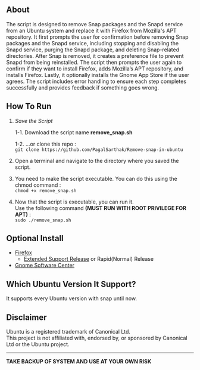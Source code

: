 ## About
The script is designed to remove Snap packages and the Snapd service from an Ubuntu system and replace it with Firefox from Mozilla's APT repository. It first prompts the user for confirmation before removing Snap packages and the Snapd service, including stopping and disabling the Snapd service, purging the Snapd package, and deleting Snap-related directories. After Snap is removed, it creates a preference file to prevent Snapd from being reinstalled. The script then prompts the user again to confirm if they want to install Firefox, adds Mozilla’s APT repository, and installs Firefox. Lastly, it optionally installs the Gnome App Store if the user agrees. The script includes error handling to ensure each step completes successfully and provides feedback if something goes wrong.

## How To Run
1. _Save the Script_

   1-1. Download the script name **remove_snap.sh**

   1-2. ...or clone this repo : \
   ```git clone https://github.com/PagalSarthak/Remove-snap-in-ubuntu```


2. Open a terminal and navigate to the directory where you saved the script.

3. You need to make the script executable. You can do this using the chmod command : \
   ```chmod +x remove_snap.sh ```

4. Now that the script is executable, you can run it. \
   Use the following command **(MUST RUN WITH ROOT PRIVILEGE FOR APT)** : \
   ```sudo ./remove_snap.sh```

## Optional Install
- [Firefox](https://www.firefox.com/)
    - [Extended Support Release](https://wiki.mozilla.org/Enterprise/Firefox/ExtendedSupport:Proposal) or Rapid(Normal) Release
- [Gnome Software Center](https://apps.gnome.org/en/Software/)

## Which Ubuntu Version It Support?
It supports every Ubuntu version with snap until now.

## Disclaimer
Ubuntu is a registered trademark of Canonical Ltd.  
This project is not affiliated with, endorsed by, or sponsored by Canonical Ltd or the Ubuntu project.

---
**TAKE BACKUP OF SYSTEM AND USE AT YOUR OWN RISK**